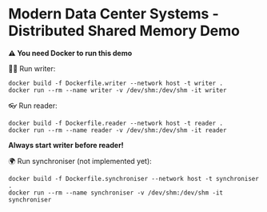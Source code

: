 # Modern Data Center Systems - Distributed Shared Memory Demo

**⚠️ You need Docker to run this demo**

✍🏻 Run writer:
```
docker build -f Dockerfile.writer --network host -t writer .
docker run --rm --name writer -v /dev/shm:/dev/shm -it writer
```

👓 Run reader:
```
docker build -f Dockerfile.reader --network host -t reader .
docker run --rm --name reader -v /dev/shm:/dev/shm -it reader
```

**Always start writer before reader!**

🌍 Run synchroniser (not implemented yet):
```
docker build -f Dockerfile.synchroniser --network host -t synchroniser .
docker run --rm --name synchroniser -v /dev/shm:/dev/shm -it synchroniser
```